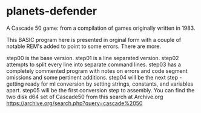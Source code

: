 # planets-defender
A Cascade 50 game: from a compilation of games originally written in 1983.

This BASIC program here is presented in orginal form with a couple of notable REM's added to point to some errors. There are more.

step00 is the base version.
step01 is a line separated version.
step02 attempts to split every line into separate command lines.
step03 has a completely commented program with notes on errors and code segment omissions and some pertinent additions.
step04 will be the next step - getting ready for ml conversion by setting strings, constants, and variables apart.
step05 will be the first conversion step to assembly.
You can find the two disk d64 set of Cascade50 from this search at Archive.org
https://archive.org/search.php?query=cascade%2050
